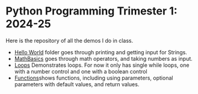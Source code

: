 # Python Programming Trimester 1: 2024-25
Here is the repository of all the demos I do in class.  

- [Hello World](HelloWorld) folder goes through printing and getting input for Strings.
- [MathBasics](MathBasics) goes through math operators, and taking numbers as input.
- [Loops](Loops) Demonstrates loops.  For now it only has single while loops, one with a number control and one with a boolean control
- [Functions](Functions)shows functions, including using parameters, optional parameters with default values, and return values.
